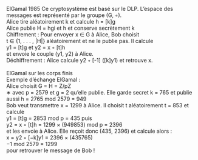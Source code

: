 ElGamal 1985
Ce cryptosystème est basé sur le DLP.
L’espace des messages est représenté par le groupe (G, ◦). \
Alice tire aléatoirement k et calcule h = [k]g \
Alice publie H = hgi et h et conserve secrètement k \
Chiffrement : Pour envoyer x ∈ G à Alice, Bob choisit \
t ∈ {1, . . . , |H|} aléatoirement et ne le publie pas. Il calcule \
y1 = [t]g et y2 = x ◦ [t]h \
et envoie le couple (y1, y2) à Alice. \
Déchiffrement : Alice calcule y2 ◦ [-1] ([k]y1) et retrouve x. 
\
\
ElGamal sur les corps finis \
Exemple d’échange ElGamal : \
Alice choisit G = H = Z/pZ \
∗ avec p = 2579 et g = 2 qu’elle publie. Elle
garde secret k = 765 et publie aussi
h = 2765 mod 2579 = 949 \
Bob veut transmettre x = 1299 à Alice. Il choisit t aléatoirement t = 853 
et calcule \
y1 = [t]g = 2853 mod p = 435 puis \
y2 = x ◦ [t]h = 1299 × (949853) mod p = 2396 \
et les envoie à Alice. Elle reçoit donc (435, 2396) et calcule alors : \
x = y2 ◦ [−k]y1 = 2396 × (435765) \
−1 mod 2579 = 1299 \
pour retrouver le message de Bob !
